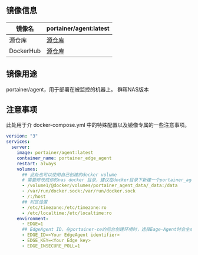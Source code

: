 <!-- images information template  -->

## 镜像信息

| 镜像名    | portainer/agent:latest          |
| --------- | ------------------------------- |
| 源仓库    | [源仓库](https://github.com)    |
| DockerHub | [源仓库](https://dockerhub.com) |

## 镜像用途

portainer/agent，用于部署在被监控的机器上。 群晖NAS版本

## 注意事项

此处用于介 docker-compose.yml 中的特殊配置以及镜像专属的一些注意事项。

```yml
version: "3"
services:
  server:
    image: portainer/agent:latest
    container_name: portainer_edge_agent
    restart: always
    volumes:
      ## 此处也可以使用自己创建的docker volume
      # 需要修改成你的nas docker 目录，建议在docker目录下新建一个portainer_agent_data
      - /volume1/@docker/volumes/portainer_agent_data/_data:/data 
      - /var/run/docker.sock:/var/run/docker.sock
      - /:/host
      ## 时区设置
      - /etc/timezone:/etc/timezone:ro
      - /etc/localtime:/etc/localtime:ro
    environment:
      - EDGE=1
      ## EdgeAgent ID，在portainer-ce的后台创建环境时，选择Eage-Agent时会生成EDGE_ID和EDGE_KEY
      - EDGE_ID=<Your EdgeAgent identifier>
      - EDGE_KEY=<Your Edge key>
      - EDGE_INSECURE_POLL=1
```
